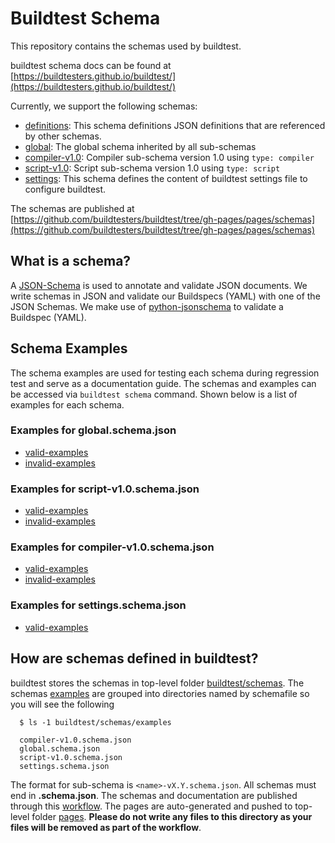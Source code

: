 # Buildtest Schema

This repository contains the schemas used by buildtest. 

buildtest schema docs can be found at [https://buildtesters.github.io/buildtest/](https://buildtesters.github.io/buildtest/)

Currently, we support the following schemas:

- [definitions](https://buildtesters.github.io/buildtest/pages/schemadocs/definitions.html): This schema definitions JSON definitions that are referenced by other schemas.
- [global](https://buildtesters.github.io/buildtest/pages/schemadocs/global.html): The global schema inherited by all sub-schemas
- [compiler-v1.0](https://buildtesters.github.io/buildtest/pages/schemadocs/compiler-v1.html): Compiler sub-schema version 1.0 using ``type: compiler``
- [script-v1.0](https://buildtesters.github.io/buildtest/pages/schemadocs/script-v1.html): Script sub-schema version 1.0 using ``type: script``
- [settings](https://buildtesters.github.io/buildtest/pages/schemadocs/settings.html): This schema defines the content of buildtest settings file to configure buildtest.

The schemas are published at [https://github.com/buildtesters/buildtest/tree/gh-pages/pages/schemas](https://github.com/buildtesters/buildtest/tree/gh-pages/pages/schemas)

## What is a schema?

A [JSON-Schema](https://json-schema.org/) is used to annotate and validate JSON documents. We write schemas in JSON and validate our Buildspecs
(YAML) with one of the JSON Schemas. We make use of [python-jsonschema](https://python-jsonschema.readthedocs.io/en/stable/)
to validate a Buildspec (YAML). 

## Schema Examples

The schema examples are used for testing each schema during regression test and serve as a documentation guide. The schemas
and examples can be accessed via ``buildtest schema`` command. Shown below is a list of examples for each schema.

### Examples for global.schema.json
- [valid-examples](https://buildtesters.github.io/buildtest/pages/examples/global.schema.json/valid/examples.yml)
- [invalid-examples](https://github.com/buildtesters/buildtest/tree/gh-pages/pages/examples/global.schema.json/invalid)

### Examples for script-v1.0.schema.json

- [valid-examples](https://buildtesters.github.io/buildtest/pages/examples/script-v1.0.schema.json/valid/examples.yml)
- [invalid-examples](https://buildtesters.github.io/buildtest/pages/examples/script-v1.0.schema.json/invalid/examples.yml)

### Examples for compiler-v1.0.schema.json
- [valid-examples](https://buildtesters.github.io/buildtest/pages/examples/compiler-v1.0.schema.json/valid/examples.yml)
- [invalid-examples](https://buildtesters.github.io/buildtest/pages/examples/compiler-v1.0.schema.json/invalid/examples.yml)

### Examples for settings.schema.json
- [valid-examples](https://github.com/buildtesters/buildtest/tree/gh-pages/pages/examples/settings.schema.json/valid)

 
## How are schemas defined in buildtest?

buildtest stores the schemas in top-level folder [buildtest/schemas](https://github.com/buildtesters/buildtest/tree/devel/buildtest/schemas).
The schemas [examples](https://github.com/buildtesters/buildtest/tree/devel/buildtest/schemas/examples) are grouped into directories named by
schemafile so you will see the following

```
  $ ls -1 buildtest/schemas/examples 

  compiler-v1.0.schema.json
  global.schema.json
  script-v1.0.schema.json
  settings.schema.json
```

The format for sub-schema is `<name>-vX.Y.schema.json`.  All schemas must end in **.schema.json**. The schemas and documentation are published
through this [workflow](https://github.com/buildtesters/buildtest/blob/devel/.github/workflows/jsonschemadocs.yml). The pages are auto-generated and 
pushed to top-level folder [pages](https://github.com/buildtesters/buildtest/tree/gh-pages/pages). **Please do not write any files to this directory as 
your files will be removed as part of the workflow**. 
